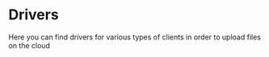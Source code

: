 <h1>Drivers</h1>
<p>Here you can find drivers for various types of clients in
   order to upload files on the cloud
</p>